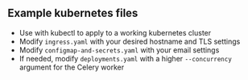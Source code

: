 ## Example kubernetes files

- Use with kubectl to apply to a working kubernetes cluster
- Modify `ingress.yaml` with your desired hostname and TLS settings
- Modify `configmap-and-secrets.yaml` with your email settings
- If needed, modify `deployments.yaml` with a higher `--concurrency` argument for the Celery worker

